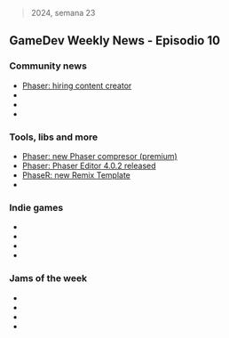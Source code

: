 > 2024, semana 23
## GameDev Weekly News - Episodio 10

### Community news
- [Phaser: hiring content creator](https://phaser.io/community/jobs/)
- []()
- []()
- []()

### Tools, libs and more
- [Phaser: new Phaser compresor (premium)](https://phaser.io/news/2024/05/phaser-compressor-released)
- [Phaser: Phaser Editor 4.0.2 released](https://phaser.io/news/2024/05/phaser-editor-v402-released)
- [PhaseR: new Remix Template](https://phaser.io/news/2024/06/phaser-remix-template)
- []()

### Indie games
- []()
- []()
- []()
- []()

### Jams of the week
- []()
- []()
- []()
- []()
